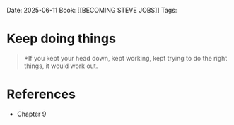 Date: 2025-06-11
Book: [[BECOMING STEVE JOBS]]
Tags: 


# Keep doing things

>*If you kept your head down, kept working, kept trying to do the right things, it would work out.
# References 
- Chapter 9